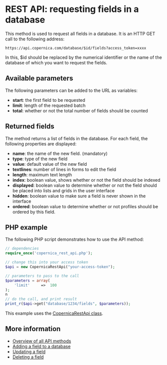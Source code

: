 # REST API: requesting fields in a database

This method is used to request all fields in a database. It is an HTTP GET call to the following address:

`https://api.copernica.com/database/$id/fields?access_token=xxxx`

In this, $id should be replaced by the numerical identifier or the name of the database of which you want to request the fields.

## Available parameters

The following parameters can be added to the URL as variables:

- **start**: the first field to be requested
- **limit**: length of the requested batch
- **total**: whether or not the total number of fields should be counted

## Returned fields

The method returns a list of fields in the database. For each field, the following properties are displayed:
- **name**: the name of the new field. (mandatory)
- **type**: type of the new field
- **value**: default value of the new field
- **textlines**: number of lines in forms to edit the field
- **length**: maximum text length
- **index**: boolean value, shows whether or not the field should be indexed
- **displayed**: boolean value to determine whether or not the field should be placed into lists and grids in the user interface
- **hidden**: boolean value to make sure a field is never shown in the interface
- **ordered**: boolean value to determine whether or not profiles should be ordered by this field.

## PHP example

The following PHP script demonstrates how to use the API method:

```PHP
// dependencies
require_once('copernica_rest_api.php');

// change this into your access token
$api = new CopernicaRestApi("your-access-token");

// parameters to pass to the call
$parameters = array(
    'limit'     =>  100
);
n
// do the call, and print result
print_r($api->get("database/1234/fields", $parameters));
```

This example uses the [CopernicaRestApi class](rest-php).

## More information
- [Overview of all API methods](rest-api)
- [Adding a field to a database](rest-post-database-fields)
- [Updating a field](rest-put-database-field)
- [Deleting a field](rest-delete-database-field)
